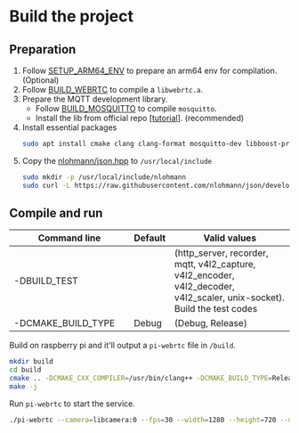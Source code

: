 # Build the project

## Preparation
1. Follow [SETUP_ARM64_ENV](SETUP_ARM64_ENV.md) to prepare an arm64 env for compilation. (Optional)
2. Follow [BUILD_WEBRTC](BUILD_WEBRTC.md) to compile a `libwebrtc.a`.
3. Prepare the MQTT development library.
    * Follow [BUILD_MOSQUITTO](BUILD_MOSQUITTO.md) to compile `mosquitto`.
    * Install the lib from official repo [[tutorial](https://repo.mosquitto.org/debian/README.txt)]. (recommended)
4. Install essential packages
    ```bash
    sudo apt install cmake clang clang-format mosquitto-dev libboost-program-options-dev libavformat-dev libavcodec-dev libavutil-dev libswscale-dev libpulse-dev libasound2-dev libjpeg-dev libcamera-dev libmosquitto-dev
    ```
5. Copy the [nlohmann/json.hpp](https://github.com/nlohmann/json/blob/develop/single_include/nlohmann/json.hpp) to `/usr/local/include`
    ```bash
    sudo mkdir -p /usr/local/include/nlohmann
    sudo curl -L https://raw.githubusercontent.com/nlohmann/json/develop/single_include/nlohmann/json.hpp -o /usr/local/include/nlohmann/json.hpp
    ```

## Compile and run

| <div style="width:200px">Command line</div> | Default | Valid values |
| --------------------------------------------| ----------- | ------------ |
| -DBUILD_TEST |  | (http_server, recorder, mqtt, v4l2_capture, v4l2_encoder, v4l2_decoder, v4l2_scaler, unix-socket). Build the test codes |
| -DCMAKE_BUILD_TYPE | Debug | (Debug, Release) |

Build on raspberry pi and it'll output a `pi-webrtc` file in `/build`.
```bash
mkdir build
cd build
cmake .. -DCMAKE_CXX_COMPILER=/usr/bin/clang++ -DCMAKE_BUILD_TYPE=Release
make -j
```

Run `pi-webrtc` to start the service.
```bash
./pi-webrtc --camera=libcamera:0 --fps=30 --width=1280 --height=720 --use-mqtt --mqtt-host=<hostname> --mqtt-port=1883 --mqtt-username=<username> --mqtt-password=<password> --hw-accel
```
